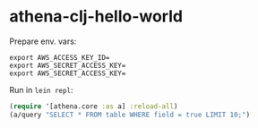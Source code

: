 # athena-clj-hello-world

Prepare env. vars:

```
export AWS_ACCESS_KEY_ID=
export AWS_SECRET_ACCESS_KEY=
export AWS_SECRET_ACCESS_KEY=
```

Run in `lein repl`:
```clojure
(require '[athena.core :as a] :reload-all)
(a/query "SELECT * FROM table WHERE field = true LIMIT 10;")
```
